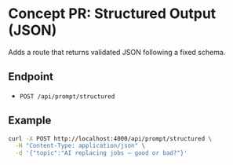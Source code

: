 # Concept PR: Structured Output (JSON)

Adds a route that returns validated JSON following a fixed schema.

## Endpoint
- `POST /api/prompt/structured`

## Example
```bash
curl -X POST http://localhost:4000/api/prompt/structured \
  -H "Content-Type: application/json" \
  -d '{"topic":"AI replacing jobs – good or bad?"}'
```